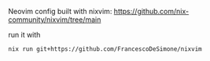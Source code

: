 Neovim config built with nixvim: https://github.com/nix-community/nixvim/tree/main

run it with 

``` 
nix run git+https://github.com/FrancescoDeSimone/nixvim 
```

